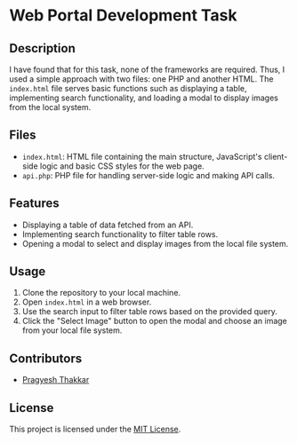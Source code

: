 # Web Portal Development Task

## Description
I have found that for this task, none of the frameworks are required. Thus, I used a simple approach with two files: one PHP and another HTML. The `index.html` file serves basic functions such as displaying a table, implementing search functionality, and loading a modal to display images from the local system.

## Files
- `index.html`: HTML file containing the main structure, JavaScript's client-side logic and basic CSS styles for the web page.
- `api.php`: PHP file for handling server-side logic and making API calls.

## Features
- Displaying a table of data fetched from an API.
- Implementing search functionality to filter table rows.
- Opening a modal to select and display images from the local file system.

## Usage
1. Clone the repository to your local machine.
2. Open `index.html` in a web browser.
3. Use the search input to filter table rows based on the provided query.
4. Click the "Select Image" button to open the modal and choose an image from your local file system.

## Contributors
- [Pragyesh Thakkar](https://github.com/pragyesht)

## License
This project is licensed under the [MIT License](LICENSE).
